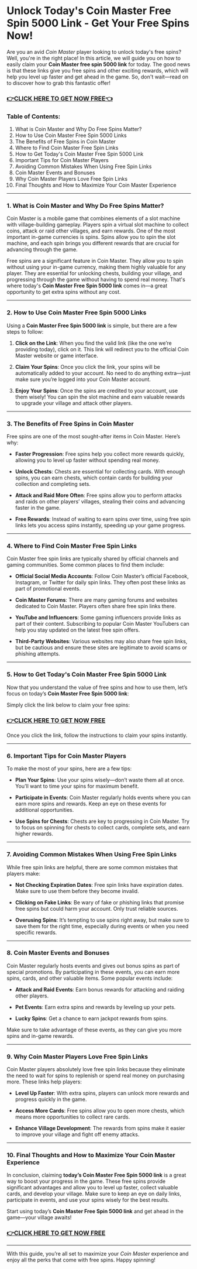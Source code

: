 # Unlock Today's Coin Master Free Spin 5000 Link - Get Your Free Spins Now!

Are you an avid *Coin Master* player looking to unlock today's free spins? Well, you're in the right place! In this article, we will guide you on how to easily claim your **Coin Master free spin 5000 link** for today. The good news is that these links give you free spins and other exciting rewards, which will help you level up faster and get ahead in the game. So, don't wait—read on to discover how to grab this fantastic offer!

### [👉CLICK HERE TO GET NOW FREE👈](https://freeforyou.xyz/cms/)

### Table of Contents:
1. What is Coin Master and Why Do Free Spins Matter?
2. How to Use Coin Master Free Spin 5000 Links
3. The Benefits of Free Spins in Coin Master
4. Where to Find Coin Master Free Spin Links
5. How to Get Today's Coin Master Free Spin 5000 Link
6. Important Tips for Coin Master Players
7. Avoiding Common Mistakes When Using Free Spin Links
8. Coin Master Events and Bonuses
9. Why Coin Master Players Love Free Spin Links
10. Final Thoughts and How to Maximize Your Coin Master Experience

---

### 1. What is Coin Master and Why Do Free Spins Matter?

Coin Master is a mobile game that combines elements of a slot machine with village-building gameplay. Players spin a virtual slot machine to collect coins, attack or raid other villages, and earn rewards. One of the most important in-game currencies is spins. Spins allow you to spin the slot machine, and each spin brings you different rewards that are crucial for advancing through the game.

Free spins are a significant feature in Coin Master. They allow you to spin without using your in-game currency, making them highly valuable for any player. They are essential for unlocking chests, building your village, and progressing through the game without having to spend real money. That's where today's **Coin Master Free Spin 5000 link** comes in—a great opportunity to get extra spins without any cost.

---

### 2. How to Use Coin Master Free Spin 5000 Links

Using a **Coin Master Free Spin 5000 link** is simple, but there are a few steps to follow:

1. **Click on the Link**: When you find the valid link (like the one we’re providing today), click on it. This link will redirect you to the official Coin Master website or game interface.
  
2. **Claim Your Spins**: Once you click the link, your spins will be automatically added to your account. No need to do anything extra—just make sure you’re logged into your Coin Master account.

3. **Enjoy Your Spins**: Once the spins are credited to your account, use them wisely! You can spin the slot machine and earn valuable rewards to upgrade your village and attack other players.

---

### 3. The Benefits of Free Spins in Coin Master

Free spins are one of the most sought-after items in Coin Master. Here’s why:

- **Faster Progression**: Free spins help you collect more rewards quickly, allowing you to level up faster without spending real money.
  
- **Unlock Chests**: Chests are essential for collecting cards. With enough spins, you can earn chests, which contain cards for building your collection and completing sets.
  
- **Attack and Raid More Often**: Free spins allow you to perform attacks and raids on other players’ villages, stealing their coins and advancing faster in the game.

- **Free Rewards**: Instead of waiting to earn spins over time, using free spin links lets you access spins instantly, speeding up your game progress.

---

### 4. Where to Find Coin Master Free Spin Links

Coin Master free spin links are typically shared by official channels and gaming communities. Some common places to find them include:

- **Official Social Media Accounts**: Follow Coin Master’s official Facebook, Instagram, or Twitter for daily spin links. They often post these links as part of promotional events.
  
- **Coin Master Forums**: There are many gaming forums and websites dedicated to Coin Master. Players often share free spin links there.

- **YouTube and Influencers**: Some gaming influencers provide links as part of their content. Subscribing to popular Coin Master YouTubers can help you stay updated on the latest free spin offers.

- **Third-Party Websites**: Various websites may also share free spin links, but be cautious and ensure these sites are legitimate to avoid scams or phishing attempts.

---

### 5. How to Get Today's Coin Master Free Spin 5000 Link

Now that you understand the value of free spins and how to use them, let’s focus on today’s **Coin Master Free Spin 5000 link**:

Simply click the link below to claim your free spins:

### [👉CLICK HERE TO GET NOW FREE](https://jackmarkjr.github.io/spins/)

Once you click the link, follow the instructions to claim your spins instantly.

---

### 6. Important Tips for Coin Master Players

To make the most of your spins, here are a few tips:

- **Plan Your Spins**: Use your spins wisely—don’t waste them all at once. You’ll want to time your spins for maximum benefit.
  
- **Participate in Events**: Coin Master regularly holds events where you can earn more spins and rewards. Keep an eye on these events for additional opportunities.

- **Use Spins for Chests**: Chests are key to progressing in Coin Master. Try to focus on spinning for chests to collect cards, complete sets, and earn higher rewards.

---

### 7. Avoiding Common Mistakes When Using Free Spin Links

While free spin links are helpful, there are some common mistakes that players make:

- **Not Checking Expiration Dates**: Free spin links have expiration dates. Make sure to use them before they become invalid.
  
- **Clicking on Fake Links**: Be wary of fake or phishing links that promise free spins but could harm your account. Only trust reliable sources.
  
- **Overusing Spins**: It’s tempting to use spins right away, but make sure to save them for the right time, especially during events or when you need specific rewards.

---

### 8. Coin Master Events and Bonuses

Coin Master regularly hosts events and gives out bonus spins as part of special promotions. By participating in these events, you can earn more spins, cards, and other valuable items. Some popular events include:

- **Attack and Raid Events**: Earn bonus rewards for attacking and raiding other players.
  
- **Pet Events**: Earn extra spins and rewards by leveling up your pets.
  
- **Lucky Spins**: Get a chance to earn jackpot rewards from spins.

Make sure to take advantage of these events, as they can give you more spins and in-game rewards.

---

### 9. Why Coin Master Players Love Free Spin Links

Coin Master players absolutely love free spin links because they eliminate the need to wait for spins to replenish or spend real money on purchasing more. These links help players:

- **Level Up Faster**: With extra spins, players can unlock more rewards and progress quickly in the game.
  
- **Access More Cards**: Free spins allow you to open more chests, which means more opportunities to collect rare cards.
  
- **Enhance Village Development**: The rewards from spins make it easier to improve your village and fight off enemy attacks.

---

### 10. Final Thoughts and How to Maximize Your Coin Master Experience

In conclusion, claiming **today’s Coin Master Free Spin 5000 link** is a great way to boost your progress in the game. These free spins provide significant advantages and allow you to level up faster, collect valuable cards, and develop your village. Make sure to keep an eye on daily links, participate in events, and use your spins wisely for the best results.

Start using today’s **Coin Master Free Spin 5000 link** and get ahead in the game—your village awaits!

### [👉CLICK HERE TO GET NOW FREE](https://jackmarkjr.github.io/spins/)

---

With this guide, you’re all set to maximize your *Coin Master* experience and enjoy all the perks that come with free spins. Happy spinning!
